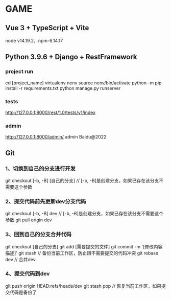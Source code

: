 # GAME

## Vue 3 + TypeScript + Vite

node v14.19.2，npm-6.14.17

## Python 3.9.6 + Django + RestFramework

### project run

cd [project_name]
virtualenv nenv
source nenv/bin/activate
python -m pip install -r requirements.txt
python manage.py runserver

### tests

http://127.0.0.1:8000/rest/1.0/tests/v1/index

### admin

http://127.0.0.1:8000/admin/
admin
Baidu@2022

## Git

### 1、切换到自己的分支进行开发

git checkout [-b, -B] [自己的分支]  // [-b, -B]是创建分支，如果已存在该分支不需要这个参数

### 2、提交代码前先更新dev分支代码

git checkout [-b, -B] dev  // [-b, -B]是创建分支，如果已存在该分支不需要这个参数
git pull origin dev

### 3、回到自己的分支合并代码

git checkout [自己的分支]
git add [需要提交的文件]
git commit -m '[修改内容描述]'
git stash  // 备份当前工作区，防止跟不需要提交的代码冲突
git rebase dev  // 合并dev

### 4、提交代码到dev

git push origin HEAD:refs/heads/dev
git stash pop  // 恢复当前工作区，如果提交代码是备份了
